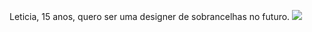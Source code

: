 Leticia, 15 anos, quero ser uma designer de sobrancelhas no futuro.
![](https://tenor.com/pt-BR/view/hanseojun-truebeauty-gif-20263499)
